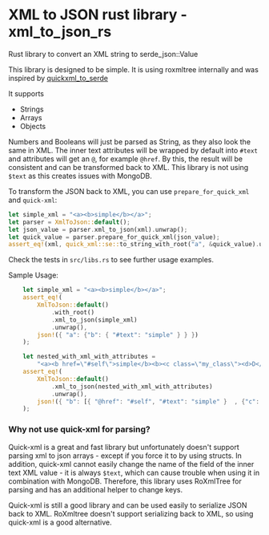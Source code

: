 # XML to JSON rust library - xml_to_json_rs
Rust library to convert an XML string to serde_json::Value

This library is designed to be simple. It is using roxmltree internally and was inspired by 
[quickxml_to_serde](https://github.com/AlecTroemel/quickxml_to_serde)

It supports
- Strings
- Arrays
- Objects

Numbers and Booleans will just be parsed as String, as they also look the same in XML.
The inner text attributes will be wrapped by default into `#text` and attributes will 
get an `@`, for example `@href`. By this, the result will be consistent and can 
be transformed back to XML. This library is not using `$text` as this creates 
issues with MongoDB. 

To transform the JSON back to XML, you can use `prepare_for_quick_xml` and `quick-xml`:

```rust
let simple_xml = "<a><b>simple</b></a>";
let parser = XmlToJson::default();
let json_value = parser.xml_to_json(xml).unwrap();
let quick_value = parser.prepare_for_quick_xml(json_value);
assert_eq!(xml, quick_xml::se::to_string_with_root("a", &quick_value).unwrap());
```

Check the tests in `src/libs.rs` to see further usage examples.

Sample Usage:
```rust
    let simple_xml = "<a><b>simple</b></a>";
    assert_eq!(
        XmlToJson::default()
            .with_root()
            .xml_to_json(simple_xml)
            .unwrap(),
        json!({ "a": {"b": { "#text": "simple" } } })
    );

    let nested_with_xml_with_attributes =
        "<a><b href=\"#self\">simple</b><b><c class=\"my_class\"><d>D</d><d>1</d></c></b></a>";
    assert_eq!(
        XmlToJson::default()
            .xml_to_json(nested_with_xml_with_attributes)
            .unwrap(),
        json!({ "b": [{ "@href": "#self", "#text": "simple" }  , {"c": { "@class": "my_class", "d": [{ "#text": "D" }, { "#text": "1" }] } }   ] })
    );
```

### Why not use quick-xml for parsing?

Quick-xml is a great and fast library but unfortunately doesn't support parsing xml to json arrays - except if you force it to by using structs. 
In addition, quick-xml cannot easily change the name of the field of the inner text XML value - it is always `$text`, which can cause trouble when using it in combination with MongoDB.
Therefore, this library uses RoXmlTree for parsing and has an additional helper to change keys.

Quick-xml is still a good library and can be used easily to serialize JSON back to XML. RoXmltree doesn't support serializing back to XML, so using quick-xml is a good alternative.
